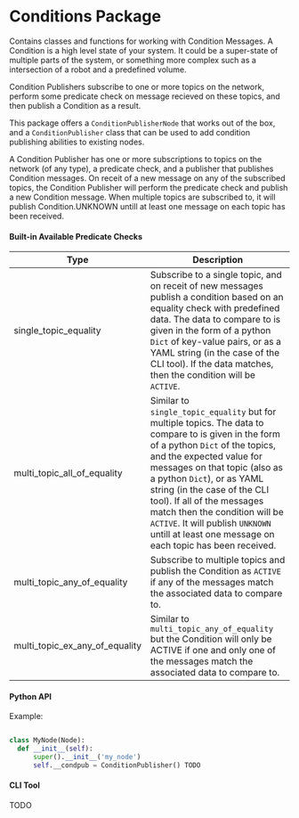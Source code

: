 # Conditions Package

Contains classes and functions for working with Condition Messages. A Condition is a high level state of your system. It could be a super-state of multiple parts of the system, or something more complex such as a intersection of a robot and a predefined volume.

Condition Publishers subscribe to one or more topics on the network, perform some predicate check on message recieved on these topics, and then publish a Condition as a result.

This package offers a `ConditionPublisherNode` that works out of the box, and a `ConditionPublisher` class that can be used to add condition publishing abilities to existing nodes.

A Condition Publisher has one or more subscriptions to topics on the network (of any type), a predicate check, and a publisher that publishes Condition messages. On receit of a new message on any of the subscribed topics, the Condition Publisher will perform the predicate check and publish a new Condition message. When multiple topics are subscribed to, it will publish Condition.UNKNOWN untill at least one message on each topic has been received.

#### Built-in Available Predicate Checks
| Type | Description |
| ---- | ------------|
| single_topic_equality | Subscribe to a single topic, and on receit of new messages publish a condition based on an equality check with predefined data. The data to compare to is given in the form of a python `Dict` of key-value pairs, or as a YAML string (in the case of the CLI tool). If the data matches, then the condition will be `ACTIVE`. | 
| multi_topic_all_of_equality | Similar to `single_topic_equality` but for multiple topics. The data to compare to is given in the form of a python `Dict` of the topics, and the expected value for messages on that topic (also as a python `Dict`), or as YAML string (in the case of the CLI tool). If all of the messages match then the condition will be `ACTIVE`. It will publish `UNKNOWN` untill at least one message on each topic has been received. |
| multi_topic_any_of_equality | Subscribe to multiple topics and publish the Condition as `ACTIVE` if any of the messages match the associated data to compare to. |
| multi_topic_ex_any_of_equality | Similar to `multi_topic_any_of_equality` but the Condition will only be ACTIVE if one and only one of the messages match the associated data to compare to. |

#### Python API

Example:
```python

class MyNode(Node):
  def __init__(self):
      super().__init__('my_node')
      self.__condpub = ConditionPublisher() TODO

```

#### CLI Tool

TODO
